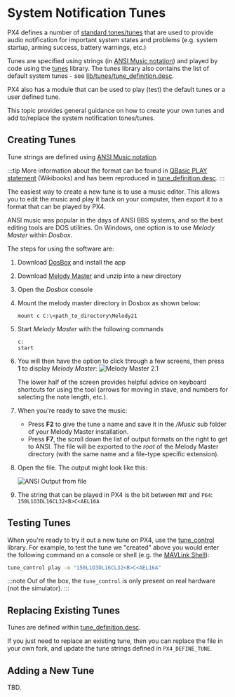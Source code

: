 # System Notification Tunes

PX4 defines a number of [standard tones/tunes](../getting_started/tunes.md) that are used to provide audio notification for important system states and problems (e.g. system startup, arming success, battery warnings, etc.)

Tunes are specified using strings (in [ANSI Music notation](http://artscene.textfiles.com/ansimusic/information/ansimtech.txt)) and played by code using the [tunes](https://github.com/PX4/PX4-Autopilot/tree/main/src/lib/tunes) library. The tunes library also contains the list of default system tunes - see [lib/tunes/tune_definition.desc](https://github.com/PX4/PX4-Autopilot/blob/release/1.14/src/lib/tunes/tune_definition.desc).

PX4 also has a module that can be used to play (test) the default tunes or a user defined tune.

This topic provides general guidance on how to create your own tunes and add to/replace the system notification tones/tunes.

## Creating Tunes

Tune strings are defined using [ANSI Music notation](http://artscene.textfiles.com/ansimusic/information/ansimtech.txt).

:::tip
More information about the format can be found in [QBasic PLAY statement](https://en.wikibooks.org/wiki/QBasic/Appendix#PLAY) (Wikibooks) and has been reproduced in [tune_definition.desc](https://github.com/PX4/PX4-Autopilot/blob/release/1.14/src/lib/tunes/tune_definition.desc).
:::

The easiest way to create a new tune is to use a music editor. This allows you to edit the music and play it back on your computer, then export it to a format that can be played by PX4.

ANSI music was popular in the days of ANSI BBS systems, and so the best editing tools are DOS utilities. On Windows, one option is to use _Melody Master_ within _Dosbox_.

The steps for using the software are:

1. Download [DosBox](http://www.dosbox.com/) and install the app
1. Download [Melody Master](ftp://archives.thebbs.org/ansi_utilities/melody21.zip) and unzip into a new directory
1. Open the _Dosbox_ console
1. Mount the melody master directory in Dosbox as shown below:
   ```
   mount c C:\<path_to_directory\Melody21
   ```
1. Start _Melody Master_ with the following commands
   ```
   c:
   start
   ```
1. You will then have the option to click through a few screens, then press **1** to display _Melody Master_: ![Melody Master 2.1](../../assets/tunes/tunes_melody_master_2_1.jpg)

   The lower half of the screen provides helpful advice on keyboard shortcuts for using the tool (arrows for moving in stave, and numbers for selecting the note length, etc.).

1. When you're ready to save the music:
   - Press **F2** to give the tune a name and save it in the _/Music_ sub folder of your Melody Master installation.
   - Press **F7**, the scroll down the list of output formats on the right to get to ANSI. The file will be exported to the _root_ of the Melody Master directory (with the same name and a file-type specific extension).
1. Open the file. The output might look like this:

   ![ANSI Output from file](../../assets/tunes/tune_musicmaker_ansi_output.png)

1. The string that can be played in PX4 is the bit between `MNT` and `P64`: `150L1O3DL16CL32<B>C<AEL16A`

## Testing Tunes

When you're ready to try it out a new tune on PX4, use the [tune_control](../modules/modules_system.md#tune-control) library. For example, to test the tune we "created" above you would enter the following command on a console or shell (e.g. the [MAVLink Shell](../debug/mavlink_shell.md)):

```sh
tune_control play -m "150L1O3DL16CL32<B>C<AEL16A"
```

:::note
Out of the box, the `tune_control` is only present on real hardware (not the simulator).
:::

## Replacing Existing Tunes

Tunes are defined within [tune_definition.desc](https://github.com/PX4/PX4-Autopilot/blob/release/1.14/src/lib/tunes/tune_definition.desc).

If you just need to replace an existing tune, then you can replace the file in your own fork, and update the tune strings defined in `PX4_DEFINE_TUNE`.

## Adding a New Tune

TBD.


<!--

1. Assumption is that you need to define a new `PX4_DEFINE_TUNE` with its own number in the file.
2. Need to look at how tunes are played. Problem for another day.

-->
